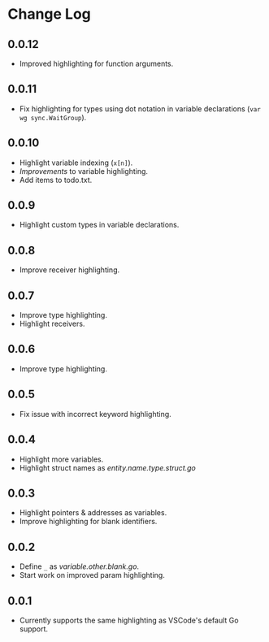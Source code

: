# Change Log


## 0.0.12
- Improved highlighting for function arguments.

## 0.0.11
- Fix highlighting for types using dot notation in variable declarations (`var wg sync.WaitGroup`).

## 0.0.10
- Highlight variable indexing (`x[n]`).
- *Improvements* to variable highlighting.
- Add items to todo.txt.

## 0.0.9
- Highlight custom types in variable declarations.

## 0.0.8
- Improve receiver highlighting.

## 0.0.7
- Improve type highlighting.
- Highlight receivers.

## 0.0.6
- Improve type highlighting.

## 0.0.5 
- Fix issue with incorrect keyword highlighting.

## 0.0.4
- Highlight more variables.
- Highlight struct names as *entity.name.type.struct.go*

## 0.0.3 
- Highlight pointers & addresses as variables.
- Improve highlighting for blank identifiers.

## 0.0.2 
- Define `_` as *variable.other.blank.go*.
- Start work on improved param highlighting.

## 0.0.1 
- Currently supports the same highlighting as VSCode's default Go support.
